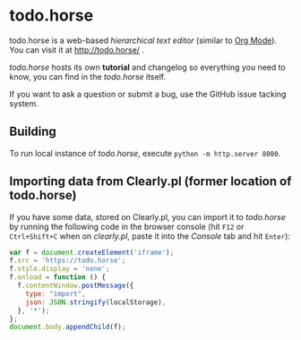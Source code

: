 todo.horse
=======

todo.horse is a web-based *hierarchical text editor* (similar to [Org Mode](https://orgmode.org/)). You can visit it at http://todo.horse/ .

*todo.horse* hosts its own **tutorial** and changelog so everything you need to know, you can find in the *todo.horse* itself.

If you want to ask a question or submit a bug, use the GitHub issue tacking system.

Building
--------

To run local instance of *todo.horse*, execute `python -m http.server 8000`.

Importing data from Clearly.pl (former location of todo.horse)
------------------------------

If you have some data, stored on Clearly.pl, you can import it to *todo.horse* by running the following code in the browser console (hit `F12` or `Ctrl+Shift+C` when on *clearly.pl*, paste it into the *Console* tab and hit `Enter`):

```javascript
var f = document.createElement('iframe');
f.src = 'https://todo.horse';
f.style.display = 'none';
f.onload = function () {
  f.contentWindow.postMessage({
    type: "import",
    json: JSON.stringify(localStorage),
  }, '*');
};
document.body.appendChild(f);
```
